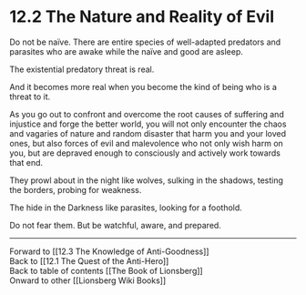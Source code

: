 # 12.2 The Nature and Reality of Evil

Do not be naïve. There are entire species of well-adapted predators and parasites who are awake while the naïve and good are asleep.

The existential predatory threat is real.

And it becomes more real when you become the kind of being who is a threat to it.

As you go out to confront and overcome the root causes of suffering and injustice and forge the better world, you will not only encounter the chaos and vagaries of nature and random disaster that harm you and your loved ones, but also forces of evil and malevolence who not only wish harm on you, but are depraved enough to consciously and actively work towards that end.

They prowl about in the night like wolves, sulking in the shadows, testing the borders, probing for weakness.

The hide in the Darkness like parasites, looking for a foothold. 

Do not fear them. But be watchful, aware, and prepared. 

___

Forward to [[12.3 The Knowledge of Anti-Goodness]]  
Back to [[12.1 The Quest of the Anti-Hero]]  
Back to table of contents [[The Book of Lionsberg]]  
Onward to other [[Lionsberg Wiki Books]]  
